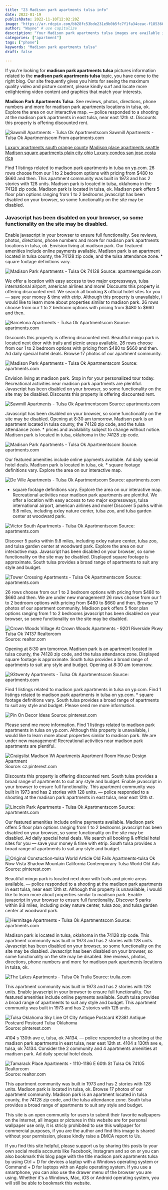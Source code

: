 ```yaml
---
title: "23 Madison park apartments tulsa info"
date: 2022-01-19
publishDate: 2022-11-10T12:02:20Z
image: "https://ar.rdcpix.com/bb28fc53bde231e9b0b5fc7f1fa34ceac-f1853603929od-w1024_h768.jpg"
author: "Wayne" # use capitalize
description: "Your Madison park apartments tulsa images are available in this site. Madison park apartments tulsa are a topic that is being searched for and liked by netizens today. You can Download the Madison park apartments tulsa files here. Download all royalty-free vectors."
categories: ["apartment"]
tags: ["phone"]
keywords: "Madison park apartments tulsa"
draft: false

---
```


If you're looking for **madison park apartments tulsa** pictures information related to the **madison park apartments tulsa** topic, you have come to the right  blog.  Our site frequently  gives you  hints  for seeing  the maximum  quality video and picture  content, please kindly surf and locate more enlightening video content and graphics  that match your interests.

**Madison Park Apartments Tulsa**. See reviews, photos, directions, phone numbers and more for madison park apartments locations in tulsa, ok. Explore the area on our interactive map. — police responded to a shooting at the madison park apartments in east tulsa, near east 12th st. Discounts this property is offering discounted rent.

![Sawmill Apartments - Tulsa Ok Apartmentscom](https://images1.apartments.com/i2/NfuFtahvmiiq3M_zIHyOQ9uRWueCDun5MZZcOhENMlY/111/sawmill-apartments-tulsa-ok-primary-photo.jpg "Sawmill Apartments - Tulsa Ok Apartmentscom")
Sawmill Apartments - Tulsa Ok Apartmentscom From apartments.com

[Luxury apartments south orange county](/luxury-apartments-south-orange-county/)
[Madison place apartments seattle](/madison-place-apartments-seattle/)
[Madison square apartments plain city ohio](/madison-square-apartments-plain-city-ohio/)
[Luxury condos san jose costa rica](/luxury-condos-san-jose-costa-rica/)

Find 1 listings related to madison park apartments in tulsa on yp.com. 26 rows choose from our 1 to 2 bedroom options with pricing from $480 to $660 and then. This apartment community was built in 1973 and has 2 stories with 128 units. Madison park is located in tulsa, oklahoma in the 74128 zip code. Madison park is located in tulsa, ok. Madison park offers 5 floor plan options ranging from 1 to 2 bedrooms javascript has been disabled on your browser, so some functionality on the site may be disabled.

### Javascript has been disabled on your browser, so some functionality on the site may be disabled.

Enable javascript in your browser to ensure full functionality. See reviews, photos, directions, phone numbers and more for madison park apartments locations in tulsa, ok. Envision living at madison park. Our featured amenities include online payments available. Madison park is an apartment located in tulsa county, the 74128 zip code, and the tulsa attendance zone. * square footage definitions vary.


![Madison Park Apartments - Tulsa Ok 74128](https://rentpath-res.cloudinary.com/$img_current/t_3x2_jpg_xl/7cdf5fefc2809a107e622929fce9f8cb "Madison Park Apartments - Tulsa Ok 74128")
Source: apartmentguide.com

We offer a location with easy access to two major expressways, tulsa international airport, american airlines and more! Discounts this property is offering discounted rent. We search all booking &amp; official hotel sites for you — save your money &amp; time with etrip. Although this property is unavailable, i would like to learn more about properties similar to madison park. 26 rows choose from our 1 to 2 bedroom options with pricing from $480 to $660 and then.

![Barcelona Apartments - Tulsa Ok Apartmentscom](https://images1.apartments.com/i2/OyP60mc42DZfT5YU-JGkGPq44LRtM-Tlw7fhykSf4uo/111/barcelona-apartments-tulsa-ok-primary-photo.jpg "Barcelona Apartments - Tulsa Ok Apartmentscom")
Source: apartments.com

Discounts this property is offering discounted rent. Beautiful mingo park is located next door with trails and picnic areas available. 26 rows choose from our 1 to 2 bedroom options with pricing from $480 to $660 and then. Ad daily special hotel deals. Browse 17 photos of our apartment community.

![Madison Park Apartments - Tulsa Ok Apartmentscom](https://images1.apartments.com/i2/LDYBNzUeoErtK5UKvC9x7dwuPyPZo04GX8r93AMkDL8/117/madison-park-tulsa-ok-pool.jpg "Madison Park Apartments - Tulsa Ok Apartmentscom")
Source: apartments.com

Envision living at madison park. Stop in for your personalized tour today. Recreational activities near madison park apartments are plentiful. Javascript has been disabled on your browser, so some functionality on the site may be disabled. Discounts this property is offering discounted rent.

![Sawmill Apartments - Tulsa Ok Apartmentscom](https://images1.apartments.com/i2/NfuFtahvmiiq3M_zIHyOQ9uRWueCDun5MZZcOhENMlY/111/sawmill-apartments-tulsa-ok-primary-photo.jpg "Sawmill Apartments - Tulsa Ok Apartmentscom")
Source: apartments.com

Javascript has been disabled on your browser, so some functionality on the site may be disabled. Opening at 8:30 am tomorrow. Madison park is an apartment located in tulsa county, the 74128 zip code, and the tulsa attendance zone. * prices and availability subject to change without notice. Madison park is located in tulsa, oklahoma in the 74128 zip code.

![Madison Park Apartments - Tulsa Ok Apartmentscom](https://images1.apartments.com/i2/aq9brpgs7JwYUg8-D99yy00OwO44V5RGV-M_AH_cvow/117/madison-park-tulsa-ok-building.jpg "Madison Park Apartments - Tulsa Ok Apartmentscom")
Source: apartments.com

Our featured amenities include online payments available. Ad daily special hotel deals. Madison park is located in tulsa, ok. * square footage definitions vary. Explore the area on our interactive map.

![De Ville Apartments - Tulsa Ok Apartmentscom](https://images1.apartments.com/i2/2eZHxSBwijvw6-_Vm_MsYIN4C-9CHkUintGbPC2UQTc/111/de-ville-apartments-tulsa-ok-primary-photo.jpg "De Ville Apartments - Tulsa Ok Apartmentscom")
Source: apartments.com

* square footage definitions vary. Explore the area on our interactive map. Recreational activities near madison park apartments are plentiful. We offer a location with easy access to two major expressways, tulsa international airport, american airlines and more! Discover 5 parks within 9.8 miles, including oxley nature center, tulsa zoo, and tulsa garden center at woodward park.

![Victor South Apartments - Tulsa Ok Apartmentscom](https://images1.apartments.com/i2/CGG3kGmjPynKayiCf3nG_w3bUsaoXWMqZEJd3UVpANk/111/victor-south-apartments-tulsa-ok-primary-photo.jpg "Victor South Apartments - Tulsa Ok Apartmentscom")
Source: apartments.com

Discover 5 parks within 9.8 miles, including oxley nature center, tulsa zoo, and tulsa garden center at woodward park. Explore the area on our interactive map. Javascript has been disabled on your browser, so some functionality on the site may be disabled. Displayed square footage is approximate. South tulsa provides a broad range of apartments to suit any style and budget.

![Tower Crossing Apartments - Tulsa Ok Apartmentscom](https://images1.apartments.com/i2/QBnBg0IkIrWNocsO07NhXg8-ADuu_FAQlNQ88YMR1Ps/111/tower-crossing-apartments-tulsa-ok-primary-photo.jpg "Tower Crossing Apartments - Tulsa Ok Apartmentscom")
Source: apartments.com

26 rows choose from our 1 to 2 bedroom options with pricing from $480 to $660 and then. We are under new management! 26 rows choose from our 1 to 2 bedroom options with pricing from $480 to $660 and then. Browse 17 photos of our apartment community. Madison park offers 5 floor plan options ranging from 1 to 2 bedrooms javascript has been disabled on your browser, so some functionality on the site may be disabled.

![Crown Woods Village At Crown Woods Apartments - 9201 Riverside Pkwy Tulsa Ok 74137 Realtorcom](https://ar.rdcpix.com/aed3cfc60ce259d93c4d2d9c6815e2f5c-f3922227442od-w1024_h768.jpg "Crown Woods Village At Crown Woods Apartments - 9201 Riverside Pkwy Tulsa Ok 74137 Realtorcom")
Source: realtor.com

Opening at 8:30 am tomorrow. Madison park is an apartment located in tulsa county, the 74128 zip code, and the tulsa attendance zone. Displayed square footage is approximate. South tulsa provides a broad range of apartments to suit any style and budget. Opening at 8:30 am tomorrow.

![93twenty Apartments - Tulsa Ok Apartmentscom](https://images1.apartments.com/i2/CT5z4Ut34-SN7xt3jZ2akdiwrfI7CuFJ3xnyzyWNpU4/111/93twenty-apartments-tulsa-ok-primary-photo.jpg "93twenty Apartments - Tulsa Ok Apartmentscom")
Source: apartments.com

Find 1 listings related to madison park apartments in tulsa on yp.com. Find 1 listings related to madison park apartments in tulsa on yp.com. * square footage definitions vary. South tulsa provides a broad range of apartments to suit any style and budget. Please send me more information.

![Pin On Decor Ideas](https://i.pinimg.com/474x/c9/89/5d/c9895de7c11620c5d83a440f87fa9815--tulsa-oklahoma-route-.jpg "Pin On Decor Ideas")
Source: pinterest.com

Please send me more information. Find 1 listings related to madison park apartments in tulsa on yp.com. Although this property is unavailable, i would like to learn more about properties similar to madison park. We are under new management! Recreational activities near madison park apartments are plentiful.

![Craigslist Madison Wi Apartments Apartment Room House Design Apartment](https://i.pinimg.com/originals/85/20/1a/85201a12f54febc334f7a2a6e379086b.jpg "Craigslist Madison Wi Apartments Apartment Room House Design Apartment")
Source: cz.pinterest.com

Discounts this property is offering discounted rent. South tulsa provides a broad range of apartments to suit any style and budget. Enable javascript in your browser to ensure full functionality. This apartment community was built in 1973 and has 2 stories with 128 units. — police responded to a shooting at the madison park apartments in east tulsa, near east 12th st.

![Lincoln Park Apartments - Tulsa Ok Apartmentscom](https://images1.apartments.com/i2/BZNA9BvQPiVbyrnC8Pt7TuMFDSYdz5FXNU8AJxyDIcs/111/lincoln-park-apartments-tulsa-ok-primary-photo.jpg "Lincoln Park Apartments - Tulsa Ok Apartmentscom")
Source: apartments.com

Our featured amenities include online payments available. Madison park offers 5 floor plan options ranging from 1 to 2 bedrooms javascript has been disabled on your browser, so some functionality on the site may be disabled. Ad daily special hotel deals. We search all booking &amp; official hotel sites for you — save your money &amp; time with etrip. South tulsa provides a broad range of apartments to suit any style and budget.

![Original Constuction-tulsa World Article Old Falls Apartments-tulsa Ok Now Vista Shadow Mountain California Contemporary Tulsa World Old Ads](https://i.pinimg.com/736x/8a/d5/2d/8ad52d8250e28f43ed15b04e7d7630b1--shadows-apartments.jpg "Original Constuction-tulsa World Article Old Falls Apartments-tulsa Ok Now Vista Shadow Mountain California Contemporary Tulsa World Old Ads")
Source: pinterest.com

Beautiful mingo park is located next door with trails and picnic areas available. — police responded to a shooting at the madison park apartments in east tulsa, near east 12th st. Although this property is unavailable, i would like to learn more about properties similar to madison park. Enable javascript in your browser to ensure full functionality. Discover 5 parks within 9.8 miles, including oxley nature center, tulsa zoo, and tulsa garden center at woodward park.

![Hermitage Apartments - Tulsa Ok Apartmentscom](https://images1.apartments.com/i2/rTvX6aMghYfcTo4sWG126WhgvoHbwlxy0TrPnt_5CBE/111/hermitage-apartments-tulsa-ok-primary-photo.jpg "Hermitage Apartments - Tulsa Ok Apartmentscom")
Source: apartments.com

Madison park is located in tulsa, oklahoma in the 74128 zip code. This apartment community was built in 1973 and has 2 stories with 128 units. Javascript has been disabled on your browser, so some functionality on the site may be disabled. Javascript has been disabled on your browser, so some functionality on the site may be disabled. See reviews, photos, directions, phone numbers and more for madison park apartments locations in tulsa, ok.

![The Lakes Apartments - Tulsa Ok Trulia](https://www.trulia.com/pictures/thumbs_6/zillowstatic/fp/bfd6b03d15f2663000120b4cbacd6efd-full.jpg "The Lakes Apartments - Tulsa Ok Trulia")
Source: trulia.com

This apartment community was built in 1973 and has 2 stories with 128 units. Enable javascript in your browser to ensure full functionality. Our featured amenities include online payments available. South tulsa provides a broad range of apartments to suit any style and budget. This apartment community was built in 1973 and has 2 stories with 128 units.

![Tulsa Oklahoma Sky Line Of City Antique Postcard K2381 Antique Postcard Postcard Tulsa Oklahoma](https://i.pinimg.com/originals/45/8c/11/458c11e48ffbe440526ede520efe5dc7.jpg "Tulsa Oklahoma Sky Line Of City Antique Postcard K2381 Antique Postcard Postcard Tulsa Oklahoma")
Source: pinterest.com

4104 s 130th ave e, tulsa, ok 74134. — police responded to a shooting at the madison park apartments in east tulsa, near east 12th st. 4104 s 130th ave e, tulsa, ok 74134. Consider the 2 community and 4 apartments amenities at madison park. Ad daily special hotel deals.

![Tamarack Place Apartments - 1110-1186 E 60th St Tulsa Ok 74105 Realtorcom](https://ar.rdcpix.com/bb28fc53bde231e9b0b5fc7f1fa34ceac-f1853603929od-w1024_h768.jpg "Tamarack Place Apartments - 1110-1186 E 60th St Tulsa Ok 74105 Realtorcom")
Source: realtor.com

This apartment community was built in 1973 and has 2 stories with 128 units. Madison park is located in tulsa, ok. Browse 17 photos of our apartment community. Madison park is an apartment located in tulsa county, the 74128 zip code, and the tulsa attendance zone. South tulsa provides a broad range of apartments to suit any style and budget.

This site is an open community for users to submit their favorite wallpapers on the internet, all images or pictures in this website are for personal wallpaper use only, it is stricly prohibited to use this wallpaper for commercial purposes, if you are the author and find this image is shared without your permission, please kindly raise a DMCA report to Us.

If you find this site helpful, please support us by sharing this posts to your own social media accounts like Facebook, Instagram and so on or you can also bookmark this blog page with the title madison park apartments tulsa by using Ctrl + D for devices a laptop with a Windows operating system or Command + D for laptops with an Apple operating system. If you use a smartphone, you can also use the drawer menu of the browser you are using. Whether it's a Windows, Mac, iOS or Android operating system, you will still be able to bookmark this website.
